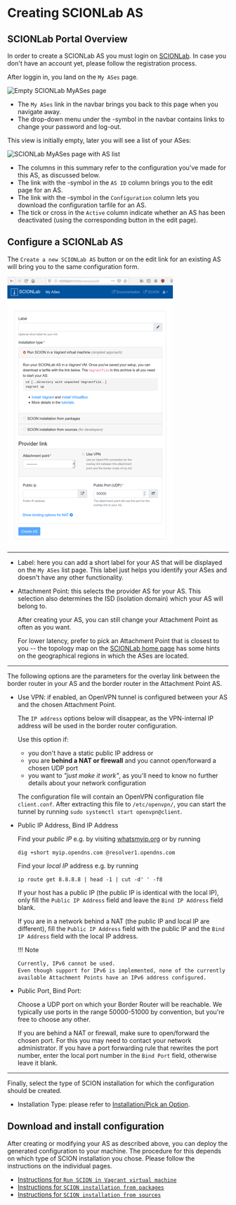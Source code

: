 # Creating SCIONLab AS

## SCIONLab Portal Overview

In order to create a SCIONLab AS you must login on [SCIONLab](https://www.scionlab.org). In case you don't have an account yet, please follow the registration process.

After loggin in, you land on the `My ASes` page.

![Empty SCIONLab MyASes page](../images/scionlab_user_page_empty.png)

* The `My ASes` link in the navbar brings you back to this page when you navigate away.
* The drop-down menu under the <span class="fa fa-user"></span>-symbol in the navbar contains links to change your password and log-out.

This view is initially empty, later you will see a list of your ASes:

![SCIONLab MyASes page with AS list](../images/scionlab_user_page_list.png)

* The columns in this summary refer to the configuration you've made for this AS, as discussed below.
* The link with the <span class="fa fa-pencil"></span>-symbol in the `AS ID` column  brings you to the edit page for an AS.
* The link with the <span class="fa fa-download"></span>-symbol in the `Configuration` column lets you download the configuration tarfile for an AS.
* The tick or cross in the `Active` column indicate whether an AS has been deactivated (using the corresponding button in the edit page).


## Configure a SCIONLab AS

The `Create a new SCIONLab AS` button or on the edit link for an existing AS will bring you to the same configuration form.

![Configure ASes form](../images/scionlab_user_as_form.png)

-----

*   Label: here you can add a short label for your AS that will be displayed on the `My ASes` list page. This label just helps you identify your ASes and doesn't have any other functionality.

*   Attachment Point: this selects the provider AS for your AS. This selection also determines the ISD (isolation domain) which your AS will belong to.

    After creating your AS, you can still change your Attachment Point as often as you want.

    For lower latency, prefer to pick an Attachment Point that is closest to you -- the topology map on the [SCIONLab home page](https://www.scionlab.org) has some hints on the geographical regions in which the ASes are located.

-----

The following options are the parameters for the overlay link between the border router in your AS and the border router in the Attachment Point AS.

*   Use VPN: if enabled, an OpenVPN tunnel is configured between your AS and the chosen Attachment Point.

    The `IP address` options below will disappear, as the VPN-internal IP address will be used in the border router configuration.

    Use this option if:

    * you don't have a static public IP address or
    * you are **behind a NAT or firewall** and you cannot open/forward a chosen UDP port
    * you want to _"just make it work"_, as you'll need to know no further details about your network configuration

    The configuration file will contain an OpenVPN configuration file `client.conf`.
    After extracting this file to `/etc/openvpn/`, you can start the tunnel by running `sudo systemctl start openvpn@client`.

*   Public IP Address, Bind IP Address

    Find your _public IP_ e.g. by visiting [whatsmyip.org](https://www.whatsmyip.org/) or by running

        dig +short myip.opendns.com @resolver1.opendns.com


    Find your _local IP_ address e.g. by running

        ip route get 8.8.8.8 | head -1 | cut -d' ' -f8



    If your host has a public IP (the public IP is identical with the local IP), only fill the `Public IP Address` field and
    leave the `Bind IP Address` field blank.


    If you are in a network behind a NAT (the public IP and local IP are different), fill the `Public IP Address` field with the public IP and the `Bind IP Address` field with the local IP address.


    !!! Note

        Currently, IPv6 cannot be used.
        Even though support for IPv6 is implemented, none of the currently
        available Attachment Points have an IPv6 address configured.


*   Public Port, Bind Port:

    Choose a UDP port on which your Border Router will be reachable. We typically use ports in the range 50000-51000 by convention, but you're free to choose any other.

    If you are behind a NAT or firewall, make sure to open/forward the chosen port. For this you may need to contact your network administrator.
    If you have a port forwarding rule that rewrites the port number, enter the local port number in the `Bind Port` field, otherwise leave it blank.

-----

Finally, select the type of SCION installation for which the configuration should be created.

* Installation Type: please refer to [Installation/Pick an Option](../install/index.md).


## Download and install configuration

After creating or modifying your AS as described above, you can deploy the generated configuration to your machine.
The procedure for this depends on which type of SCION installation you chose. Please follow the instructions on the individual pages.

* [Instructions for `Run SCION in Vagrant virtual machine`](../install/vm.md)
* [Instructions for `SCION installation from packages`](../install/pkg.md)
* [Instructions for `SCION installation from sources`](../install/src.md)
